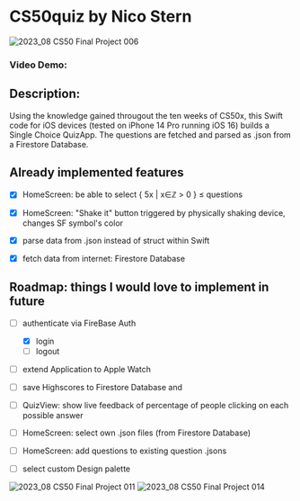 # CS50quiz by Nico Stern
![‎2023_08 CS50 Final Project ‎006](https://github.com/nico-fst/cs50quiz/assets/108625504/75a3edd0-f220-4a56-bf1c-243ed199ceb5)

### Video Demo:  <URL HERE>
## Description:
Using the knowledge gained througout the ten weeks of CS50x, this Swift code for iOS devices (tested on iPhone 14 Pro running iOS 16) builds a Single Choice QuizApp.
The questions are fetched and parsed as .json from a Firestore Database.




## Already implemented features
- [x] HomeScreen: be able to select { 5x | x∈ℤ > 0 } ≤ questions
- [x] HomeScreen: "Shake it" button triggered by physically shaking device, changes SF symbol's color
- [x] parse data from .json instead of struct within Swift
- [x] fetch data from internet: Firestore Database


## Roadmap: things I would love to implement in future
- [ ] authenticate via FireBase Auth
    - [x] login
    - [ ] logout
- [ ] extend Application to Apple Watch
- [ ] save Highscores to Firestore Database and
- [ ] QuizView: show live feedback of percentage of people clicking on each possible answer
- [ ] HomeScreen: select own .json files (from Firestore Database)
- [ ] HomeScreen: add questions to existing question .jsons
- [ ] select custom Design palette




![‎2023_08 CS50 Final Project ‎011](https://github.com/nico-fst/cs50quiz/assets/108625504/17f55fcf-8052-4110-8366-e6437b2abb2d)
![‎2023_08 CS50 Final Project ‎014](https://github.com/nico-fst/cs50quiz/assets/108625504/8c92b3dd-d513-43c8-b23e-02aa851c4891)
